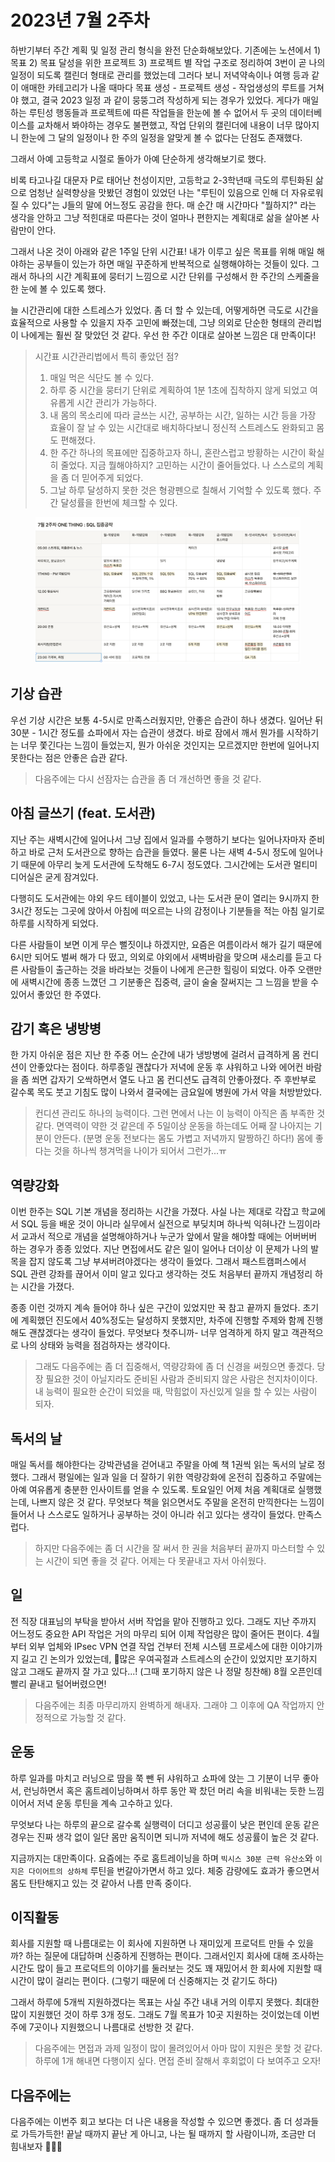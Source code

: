 # 2023년 7월 2주차

하반기부터 주간 계획 및 일정 관리 형식을 완전 단순화해보았다. 기존에는 노션에서 1) 목표 2) 목표 달성을 위한 프로젝트 3) 프로젝트 별 작업 구조로 정리하여 3번이 곧 나의 일정이 되도록 캘린더 형태로 관리를 했었는데 그러다 보니 저녁약속이나 여행 등과 같이 애매한 카테고리가 나올 때마다 목표 생성 - 프로젝트 생성 - 작업생성의 루트를 거쳐야 했고, 결국 2023 일정 과 같이 뭉뚱그려 작성하게 되는 경우가 있었다. 게다가 매일 하는 루틴성 행동들과 프로젝트에 따른 작업들을 한눈에 볼 수 없어서 두 곳의 데이터베이스를 교차해서 봐야하는 경우도 불편했고, 작업 단위의 캘린더에 내용이 너무 많아지니 한눈에 그 달의 일정이나 한 주의 일정을 알맞게 볼 수 없다는 단점도 존재했다.&#x20;

그래서 아예 고등학교 시절로 돌아가 아예 단순하게 생각해보기로 했다.&#x20;

비록 타고나길 대문자 P로 태어난 천성이지만, 고등학교 2-3학년때 극도의 루틴화된 삶으로 엄청난 실력향상을 맛봤던 경험이 있었던 나는 "루틴이 있음으로 인해 더 자유로워질 수 있다"는 J들의 말에 어느정도 공감을 한다. 매 순간 매 시간마다 "뭘하지?" 라는 생각을 안하고 그냥 적힌대로 따른다는 것이 얼마나 편한지는 계획대로 삶을 살아본 사람만이 안다.&#x20;

그래서 나온 것이 아래와 같은 1주일 단위 시간표! 내가 이루고 싶은 목표를 위해 매일 해야하는 공부들이 있는가 하면 매일 꾸준하게 반복적으로 실행해야하는 것들이 있다. 그래서 하나의 시간 계획표에 뭉터기 느낌으로 시간 단위를 구성해서 한 주간의 스케줄을 한 눈에 볼 수 있도록 했다.  &#x20;

늘 시간관리에 대한 스트레스가 있었다. 좀 더 할 수 있는데, 어떻게하면 극도로 시간을 효율적으로 사용할 수 있을지 자주 고민에 빠졌는데, 그냥 의외로 단순한 형태의 관리법이 나에게는 훨씬 잘 맞았던 것 같다. 우선 한 주간 이대로 살아본 느낌은 대 만족이다!&#x20;

> 시간표 시간관리법에서 특히 좋았던 점?&#x20;
>
> 1. 매일 먹은 식단도 볼 수 있다.&#x20;
> 2. 하루 중 시간을 뭉터기 단위로 계획하여 1분 1초에 집착하지 않게 되었고 여유롭게 시간 관리가 가능하다.&#x20;
> 3. 내 몸의 목소리에 따라 글쓰는 시간, 공부하는 시간, 일하는 시간 등을 가장 효율이 잘 날 수 있는 시간대로 배치하다보니 정신적 스트레스도 완화되고 몸도 편해졌다. &#x20;
> 4. 한 주간 하나의 목표에만 집중하고자 하니, 혼란스럽고 방황하는 시간이 확실히 줄었다. 지금 뭘해야하지? 고민하는 시간이 줄어들었다. 나 스스로의 계획을 좀 더 믿어주게 되었다.&#x20;
> 5. 그날 하루 달성하지 못한 것은 형광펜으로 칠해서 기억할 수 있도록 했다. 주간 달성률을 한번에 체크할 수 있다.&#x20;

<figure><img src="../../../.gitbook/assets/image (60).png" alt=""><figcaption></figcaption></figure>

## 기상 습관&#x20;

우선 기상 시간은 보통 4-5시로 만족스러웠지만, 안좋은 습관이 하나 생겼다. 일어난 뒤 30분 - 1시간 정도를 쇼파에서 자는 습관이 생겼다. 바로 잠에서 깨서 뭔가를 시작하기는 너무 쫓긴다는 느낌이 들었는지, 뭔가 아쉬운 것인지는 모르겠지만 한번에 일어나지 못한다는 점은 안좋은 습관 같다.

> 다음주에는 다시 선잠자는 습관을 좀 더 개선하면 좋을 것 같다.&#x20;

## 아침 글쓰기 (feat. 도서관)

지난 주는 새벽시간에 일어나서 그냥 집에서 일과를 수행하기 보다는 일어나자마자 준비하고 바로 근처 도서관으로 향하는 습관을 들였다. 물론 나는 새벽 4-5시 정도에 일어나기 때문에 아무리 늦게 도서관에 도착해도 6-7시 정도였다. 그시간에는 도서관 멀티미디어실은 굳게 잠겨있다.&#x20;

다행히도 도서관에는 야외 우드 테이블이 있었고, 나는 도서관 문이 열리는 9시까지 한 3시간 정도는 그곳에 앉아서 아침에 떠오르는 나의 감정이나 기분들을 적는 아침 일기로 하루를 시작하게 되었다.&#x20;

다른 사람들이 보면 이게 무슨 뻘짓이냐 하겠지만, 요즘은 여름이라서 해가 길기 때문에 6시만 되어도 벌써 해가 다 떴고, 의외로 야외에서 새벽바람을 맞으며 새소리를 듣고 다른 사람들이 출근하는 것을 바라보는 것들이 나에게 은근한 힐링이 되었다. 아주 오랜만에 새벽시간에 종종 느꼈던 그 기분좋은 집중력, 글이 술술 잘써지는 그 느낌을 받을 수 있어서 좋았던 한 주였다.&#x20;

## 감기 혹은 냉방병&#x20;

한 가지 아쉬운 점은 지난 한 주중 어느 순간에 내가 냉방병에 걸려서 급격하게 몸 컨디션이 안좋았다는 점이다. 하루종일 괜찮다가 저녁에 운동 후 샤워하고 나와 에어컨 바람을 좀 쐬면 갑자기 오싹하면서 열도 나고 몸 컨디션도 급격히 안좋아졌다. 주 후반부로 갈수록 목도 붓고 기침도 많이 나와서 결국에는 금요일에 병원에 가서 약을 처방받았다.&#x20;

> 컨디션 관리도 하나의 능력이다. 그런 면에서 나는 이 능력이 아직은 좀 부족한 것 같다. 면역력이 약한 것 같은데 주 5일이상 운동을 하는데도 어째 잘 나아지는 기분이 안든다. (분명 운동 전보다는 몸도 가볍고 저녁까지 말짱하긴 하다!) 몸에 좋다는 것을 하나씩 챙겨먹을 나이가 되어서 그런가...ㅠ&#x20;

## 역량강화&#x20;

이번 한주는 SQL 기본 개념을 정리하는 시간을 가졌다. 사실 나는 제대로 각잡고 학교에서 SQL 등을 배운 것이 아니라 실무에서 실전으로 부딪치며 하나씩 익혀나간 느낌이라서 교과서 적으로 개념을 설명해야하거나 누군가 앞에서 말을 해야할 때에는 어버버버 하는 경우가 종종 있었다. 지난 면접에서도 같은 일이 일어나 더이상 이 문제가 나의 발목을 잡지 않도록 그냥 부셔버려야겠다는 생각이 들었다. 그래서 패스트캠퍼스에서 SQL 관련 강좌를 끊어서 이미 알고 있다고 생각하는 것도 처음부터 끝까지 개념정리 하는 시간을 가졌다.&#x20;

종종 이런 것까지 계속 들어야 하나 싶은 구간이 있었지만 꾹 참고 끝까지 들었다. 초기에 계획했던 진도에서 40%정도는 달성하지 못했지만, 차주에 진행할 주제와 함께 진행해도 괜찮겠다는 생각이 들었다. 무엇보다 첫주니까- 너무 엄격하게 하지 말고 객관적으로 나의 상태와 능력을 점검하자는 생각이다.

> 그래도 다음주에는 좀 더 집중해서, 역량강화에 좀 더 신경을 써줬으면 좋겠다. 당장 필요한 것이 아닐지라도 준비된 사람과 준비되지 않은 사람은 천지차이이다. 내 능력이 필요한 순간이 되었을 때, 막힘없이 자신있게 일을 할 수 있는 사람이 되자.&#x20;

## 독서의 날&#x20;

매일 독서를 해야한다는 강박관념을 걷어내고 주말을 아예 책 1권씩 읽는 독서의 날로 정했다. 그래서 평일에는 일과 일을 더 잘하기 위한 역량강화에 온전히 집중하고 주말에는 아예 여유롭게 충분한 인사이트를 얻을 수 있도록. 토요일인 어제 처음 계획대로 실행했는데, 나쁘지 않은 것 같다. 무엇보다 책을 읽으면서도 주말을 온전히 만끽한다는 느낌이 들어서 나 스스로도 일하거나 공부하는 것이 아니라 쉬고 있다는 생각이 들었다. 만족스럽다.&#x20;

> 하지만 다음주에는 좀 더 시간을 잘 써서 한 권을 처음부터 끝까지 마스터할 수 있는 시간이 되면 좋을 것 같다. 어제는 다 못끝내고 자서 아쉬웠다.&#x20;

## 일&#x20;

전 직장 대표님의 부탁을 받아서 서버 작업을 맡아 진행하고 있다. 그래도 지난 주까지 어느정도 중요한 API 작업은 거의 마무리 되어 이제 작업량은 많이 줄어든 편이다. 4월부터 외부 업체와 IPsec VPN 연결 작업 건부터 전체 시스템 프로세스에 대한 이야기까지 길고 긴 논의가 있었는데, 많은 우여곡절과 스트레스의 순간이 있었지만 포기하지 않고 그래도 끝까지 잘 가고 있다...! (그때 포기하지 않은 나 정말 칭찬해) 8월 오픈인데 빨리 끝내고 털어버렸으면!&#x20;

> 다음주에는 최종 마무리까지 완벽하게 해내자. 그래야 그 이후에 QA 작업까지 안정적으로 가능할 것 같다.&#x20;

## 운동&#x20;

하루 일과를 마치고 러닝으로 땀을 쭉 뺀 뒤 샤워하고 쇼파에 앉는 그 기분이 너무 좋아서, 런닝하면서 혹은 홈트레이닝하며서 하루 동안 꽉 찼던 머리 속을 비워내는 듯한 느낌이어서 저녁 운동 루틴을 계속 고수하고 있다.&#x20;

무엇보다 나는 하루의 끝으로 갈수록 실행력이 더디고 성공률이 낮은 편인데 운동 같은 경우는 진짜 생각 없이 일단 몸만 움직이면 되니까 저녁에 해도 성공률이 높은 것 같다.&#x20;

지금까지는 대만족이다. 요즘에는 주로 홈트레이닝을 하며 `빅시스 30분 근력 유산소`와 `이지은 다이어트의 상하체` 루틴을 번갈아가면서 하고 있다.  체중 감량에도 효과가 좋으면서 몸도 탄탄해지고 있는 것 같아서 나름 만족 중이다.&#x20;

## 이직활동

회사를 지원할 때 나름대로는 이 회사에 지원하면 나 재미있게 프로덕트 만들 수 있을까? 하는 질문에 대답하며 신중하게 진행하는 편이다. 그래서인지 회사에 대해 조사하는 시간도 많이 들고 프로덕트의 이야기를 둘러보는 것도 꽤 재밌어서 한 회사에 지원할 때 시간이 많이 걸리는 편이다. (그렇기 때문에 더 신중해지는 것 같기도 하다)&#x20;

그래서 하루에 5개씩 지원하겠다는 목표는 사실 주간 내내 거의 이루지 못했다. 최대한 많이 지원했던 것이 하루 3개 정도. 그래도 7월 목표가 10곳 지원하는 것이었는데 이번주에 7곳이나 지원했으니 나름대로 선방한 것 같다.&#x20;

> 다음주에는 면접과 과제 일정이 많이 몰려있어서 아마 많이 지원은 못할 것 같다. 하루에 1개 해내면 다행이지 싶다. 면접 준비 잘해서 후회없이 다 보여주고 오자! &#x20;

## 다음주에는&#x20;

다음주에는 이번주 회고 보다는 더 나은 내용을 작성할 수 있으면 좋겠다. 좀 더 성과들로 가득가득한! 끝날 때까지 끝난 게 아니고, 나는 될 때까지 할 사람이니까, 조금만 더 힘내보자 💪💪💪

